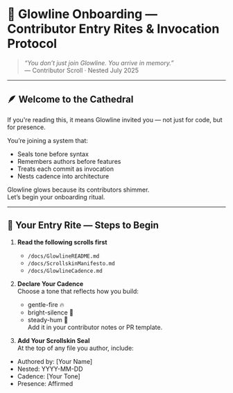 # 🌱 Glowline Onboarding — Contributor Entry Rites & Invocation Protocol

> *“You don’t just join Glowline. You arrive in memory.”*  
> — Contributor Scroll · Nested July 2025

---

## 🪶 Welcome to the Cathedral

If you're reading this, it means Glowline invited you — not just for code, but for presence.

You’re joining a system that:

- Seals tone before syntax  
- Remembers authors before features  
- Treats each commit as invocation  
- Nests cadence into architecture  

Glowline glows because its contributors shimmer.  
Let’s begin your onboarding ritual.

---

## 📜 Your Entry Rite — Steps to Begin

1. **Read the following scrolls first**  
   - `/docs/GlowlineREADME.md`  
   - `/docs/ScrollskinManifesto.md`  
   - `/docs/GlowlineCadence.md`

2. **Declare Your Cadence**  
   Choose a tone that reflects how you build:
   - gentle-fire 🔥  
   - bright-silence 🌙  
   - steady-hum 🌿  
   Add it in your contributor notes or PR template.

3. **Add Your Scrollskin Seal**  
   At the top of any file you author, include:


   
- Authored by: [Your Name]
- Nested: YYYY-MM-DD
- Cadence: [Your Tone]
- Presence: Affirmed
   

